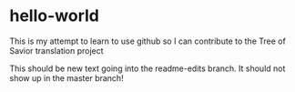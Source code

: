 # hello-world
This is my attempt to learn to use github so I can contribute to the Tree of Savior translation project

This should be new text going into the readme-edits branch.
It should not show up in the master branch!
